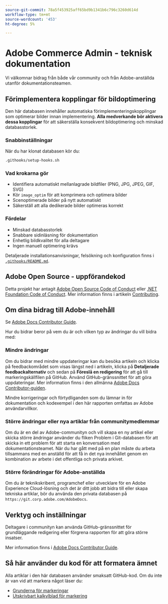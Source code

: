 ```yaml
---
source-git-commit: 78a5f453925aff65bd9b1341b6c796c3260d614d
workflow-type: tm+mt
source-wordcount: '453'
ht-degree: 5%

---
```

# Adobe Commerce Admin - teknisk dokumentation

Vi välkomnar bidrag från både vår community och från Adobe-anställda utanför dokumentationsteamen.

## Förimplementera kopplingar för bildoptimering

Den här databasen innehåller automatiska förimplementeringskopplingar som optimerar bilder innan implementering. **Alla medverkande bör aktivera dessa kopplingar** för att säkerställa konsekvent bildoptimering och minskad databasstorlek.

### Snabbinställningar

När du har klonat databasen kör du:

```bash
.githooks/setup-hooks.sh
```

### Vad krokarna gör

- Identifiera automatiskt mellanlagrade bildfiler (PNG, JPG, JPEG, GIF, SVG)
- Kör `image_optim` för att komprimera och optimera bilder
- Scenoptimerade bilder på nytt automatiskt
- Säkerställ att alla dedikerade bilder optimeras korrekt

### Fördelar

- Minskad databasstorlek
- Snabbare sidinläsning för dokumentation
- Enhetlig bildkvalitet för alla deltagare
- Ingen manuell optimering krävs

Detaljerade installationsanvisningar, felsökning och konfiguration finns i [`.githooks/README.md`](.githooks/README.md).

## Adobe Open Source - uppförandekod

Detta projekt har antagit [Adobe Open Source Code of Conduct](code-of-conduct.md) eller [.NET Foundation Code of Conduct](https://dotnetfoundation.org/code-of-conduct). Mer information finns i artikeln [Contributing](contributing.md).

## Om dina bidrag till Adobe-innehåll

Se [Adobe Docs Contributor Guide](https://experienceleague.adobe.com/docs/contributor/contributor-guide/introduction.html?lang=sv-SE).

Hur du bidrar beror på vem du är och vilken typ av ändringar du vill bidra med:

### Mindre ändringar

Om du bidrar med mindre uppdateringar kan du besöka artikeln och klicka på feedbackområdet som visas längst ned i artikeln, klicka på **Detaljerade feedbackalternativ** och sedan på **Föreslå en redigering** för att gå till markeringskällfilen på GitHub. Använd GitHub-gränssnittet för att göra uppdateringar. Mer information finns i den allmänna [Adobe Docs Contributor-guiden](https://experienceleague.adobe.com/docs/contributor/contributor-guide/introduction.html?lang=sv-SE).

Mindre korrigeringar och förtydliganden som du lämnar in för dokumentation och kodexempel i den här rapporten omfattas av Adobe användarvillkor.

### Större ändringar eller nya artiklar från communitymedlemmar

Om du är en del av Adobe-communityn och vill skapa en ny artikel eller skicka större ändringar använder du fliken Problem i Git-databasen för att skicka in ett problem för att starta en konversation med dokumentationsteamet. När du har gått med på en plan måste du arbeta tillsammans med en anställd för att få in det nya innehållet genom en kombination av arbete i det offentliga och privata arkivet.

### Större förändringar för Adobe-anställda

Om du är teknikskribent, programchef eller utvecklare för en Adobe Experience Cloud-lösning och det är ditt jobb att bidra till eller skapa tekniska artiklar, bör du använda den privata databasen på `https://git.corp.adobe.com/AdobeDocs`.

## Verktyg och inställningar

Deltagare i communityn kan använda GitHub-gränssnittet för grundläggande redigering eller förgrena rapporten för att göra större insatser.

Mer information finns i [Adobe Docs Contributor Guide](https://experienceleague.adobe.com/docs/contributor/contributor-guide/introduction.html?lang=sv-SE).

## Så här använder du kod för att formatera ämnet

Alla artiklar i den här databasen använder smaksatt GitHub-kod. Om du inte är van vid att markera något läser du:

- [Grunderna för markeringar](https://help.github.com/articles/getting-started-with-writing-and-formatting-on-github/)
- [Utskrivbart kalkylblad för markering](https://guides.github.com/pdfs/markdown-cheatsheet-online.pdf)
